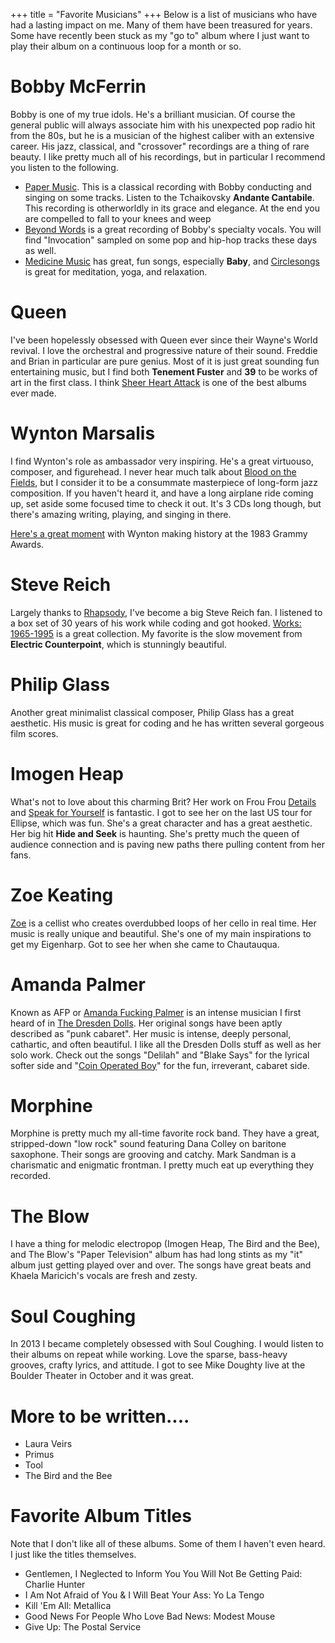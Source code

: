+++
title = "Favorite Musicians"
+++
Below is a list of musicians who have had a lasting impact on me. Many of them have been treasured for years. Some have recently been stuck as my "go to" album where I just want to play their album on a continuous loop for a month or so.

# Bobby McFerrin

Bobby is one of my true idols. He's a brilliant musician. Of course the general public will always associate him with his unexpected pop radio hit from the 80s, but he is a musician of the highest caliber with an extensive career. His jazz, classical, and "crossover" recordings are a thing of rare beauty. I like pretty much all of his recordings, but in particular I recommend you listen to the following.

- [Paper Music](http://store.bobbymcferrin.com/papermusic.html). This is a classical recording with Bobby conducting and singing on some tracks. Listen to the Tchaikovsky **Andante Cantabile**. This recording is otherworldly in its grace and elegance. At the end you are compelled to fall to your knees and weep
- [Beyond Words](http://store.bobbymcferrin.com/beyondwords.html) is a great recording of Bobby's specialty vocals. You will find "Invocation" sampled on some pop and hip-hop tracks these days as well.
- [Medicine Music](http://store.bobbymcferrin.com/medicinemusic.html) has great, fun songs, especially **Baby**, and [Circlesongs](http://store.bobbymcferrin.com/circlesongs.html) is great for meditation, yoga, and relaxation.

# Queen

I've been hopelessly obsessed with Queen ever since their Wayne's World revival. I love the orchestral and progressive nature of their sound. Freddie and Brian in particular are pure genius. Most of it is just great sounding fun entertaining music, but I find both **Tenement Fuster** and **39** to be works of art in the first class. I think [Sheer Heart Attack](https://en.wikipedia.org/wiki/Sheer_Heart_Attack) is one of the best albums ever made.

# Wynton Marsalis

I find Wynton's role as ambassador very inspiring. He's a great virtuouso, composer, and figurehead. I never hear much talk about [Blood on the Fields](http://www.wyntonmarsalis.org/discography/jazz/blood-on-the-fields/), but I consider it to be a consummate masterpiece of long-form jazz composition. If you haven't heard it, and have a long airplane ride coming up, set aside some focused time to check it out. It's 3 CDs long though, but there's amazing writing, playing, and singing in there.

<a href="https://ok.ru/video/205944000976">Here's a great moment</a> with Wynton making history at the 1983 Grammy Awards.

# Steve Reich

Largely thanks to [Rhapsody](/problog/2009/03/music-subscription-and-rhapsody), I've become a big Steve Reich fan. I listened to a box set of 30 years of his work while coding and got hooked. [Works: 1965-1995](http://www.amazon.com/exec/obidos/ASIN/B000005J4P/howardstokarmana) is a great collection. My favorite is the slow movement from **Electric Counterpoint**, which is stunningly beautiful.

# Philip Glass

Another great minimalist classical composer, Philip Glass has a great aesthetic. His music is great for coding and he has written several gorgeous film scores.

# Imogen Heap

What's not to love about this charming Brit? Her work on Frou Frou [Details](http://www.amazon.com/Details-Frou/dp/B00006EXLQ/ref=pd_sim_m_4) and [Speak for Yourself](http://www.amazon.com/Speak-Yourself-Imogen-Heap/dp/B000B7BZM4) is fantastic. I got to see her on the last US tour for Ellipse, which was fun. She's a great character and has a great aesthetic. Her big hit **Hide and Seek** is haunting. She's pretty much the queen of audience connection and is paving new paths there pulling content from her fans.

# Zoe Keating

[Zoe](http://www.zoekeating.com/) is a cellist who creates overdubbed loops of her cello in real time. Her music is really unique and beautiful. She's one of my main inspirations to get my Eigenharp. Got to see her when she came to Chautauqua.

# Amanda Palmer

Known as AFP or [Amanda Fucking Palmer](http://amandapalmer.net/) is an intense musician I first heard of in [The Dresden Dolls](http://www.dresdendolls.com/).  Her original songs have been aptly described as "punk cabaret".  Her music is intense, deeply personal, cathartic, and often beautiful.  I like all the Dresden Dolls stuff as well as her solo work.  Check out the songs "Delilah" and "Blake Says" for the lyrical softer side and "[Coin Operated Boy](/photos?gallery=halloween_2009&photo=002_coin_operated_boy)" for the fun, irreverant, cabaret side.

# Morphine

Morphine is pretty much my all-time favorite rock band.  They have a great, stripped-down "low rock" sound featuring Dana Colley on baritone saxophone.  Their songs are grooving and catchy.  Mark Sandman is a charismatic and enigmatic frontman.  I pretty much eat up everything they recorded.

# The Blow

I have a thing for melodic electropop (Imogen Heap, The Bird and the Bee), and The Blow's "Paper Television" album has had long stints as my "it" album just getting played over and over.  The songs have great beats and Khaela Maricich's vocals are fresh and zesty.

# Soul Coughing

In 2013 I became completely obsessed with Soul Coughing. I would listen to their albums on repeat while working. Love the sparse, bass-heavy grooves, crafty lyrics, and attitude. I got to see Mike Doughty live at the Boulder Theater in October and it was great.

# More to be written....

- Laura Veirs
- Primus
- Tool
- The Bird and the Bee

# Favorite Album Titles

Note that I don't like all of these albums. Some of them I haven't even heard. I just like the titles themselves.

- Gentlemen, I Neglected to Inform You You Will Not Be Getting Paid: Charlie Hunter
- I Am Not Afraid of You & I Will Beat Your Ass: Yo La Tengo
- Kill 'Em All: Metallica
- Good News For People Who Love Bad News: Modest Mouse
- Give Up: The Postal Service
